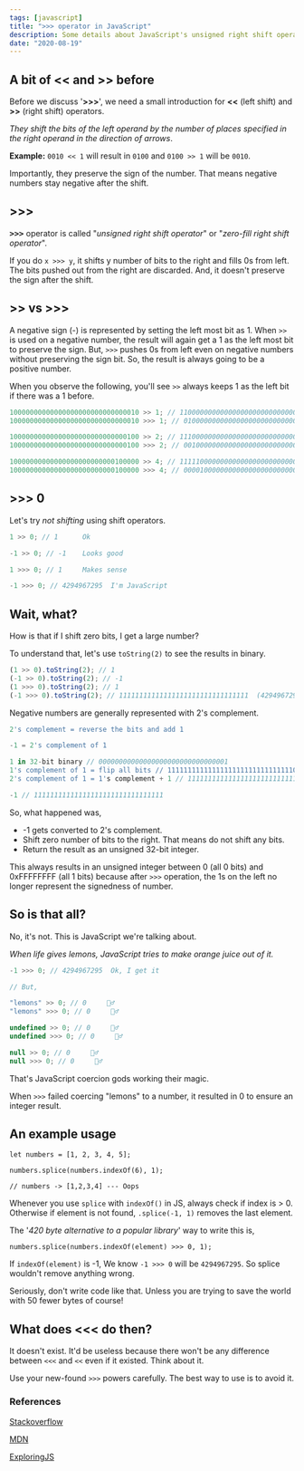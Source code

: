 ```yaml
---
tags: [javascript]
title: ">>> operator in JavaScript"
description: Some details about JavaScript's unsigned right shift operator '>>>' with other bit shift operator information sprinkled on top.
date: "2020-08-19"
---
```


## A bit of << and >> before

Before we discuss '**>>>**', we need a small introduction for **<<** (left shift) and **>>** (right shift) operators.

_They shift the bits of the left operand by the number of places specified in the right operand in the direction of arrows_.

**Example:** `0010 << 1` will result in `0100` and `0100 >> 1` will be `0010`.

Importantly, they preserve the sign of the number. That means negative numbers stay negative after the shift.

## >>>

<kbd>**>>>**</kbd> operator is called "_unsigned right shift operator_" or "_zero-fill right shift operator_".

If you do `x >>> y`, it shifts y number of bits to the right and fills 0s from left. The bits pushed out from the right are discarded. And, it doesn't preserve the sign after the shift.

## >> vs >>>

A negative sign (-) is represented by setting the left most bit as 1. When `>>` is used on a negative number, the result will again get a 1 as the left most bit to preserve the sign. But, `>>>` pushes 0s from left even on negative numbers without preserving the sign bit. So, the result is always going to be a positive number.

When you observe the following, you'll see `>>` always keeps 1 as the left bit if there was a 1 before.

```js
10000000000000000000000000000010 >> 1; // 11000000000000000000000000000001
10000000000000000000000000000010 >>> 1; // 01000000000000000000000000000001

10000000000000000000000000000100 >> 2; // 11100000000000000000000000000001
10000000000000000000000000000100 >>> 2; // 00100000000000000000000000000001

10000000000000000000000000100000 >> 4; // 11111000000000000000000000000010
10000000000000000000000000100000 >>> 4; // 00001000000000000000000000000010
```

## >>> 0

Let's try _not shifting_ using shift operators.

```js
1 >> 0; // 1      Ok

-1 >> 0; // -1    Looks good

1 >>> 0; // 1     Makes sense

-1 >>> 0; // 4294967295  I'm JavaScript
```

## Wait, what?

How is that if I shift zero bits, I get a large number?

To understand that, let's use `toString(2)` to see the results in binary.

```js
(1 >> 0).toString(2); // 1
(-1 >> 0).toString(2); // -1
(1 >>> 0).toString(2); // 1
(-1 >>> 0).toString(2); // 11111111111111111111111111111111  (4294967295 in decimal)
```

Negative numbers are generally represented with 2's complement.

```js
2's complement = reverse the bits and add 1

-1 = 2's complement of 1

1 in 32-bit binary // 00000000000000000000000000000001
1's complement of 1 = flip all bits // 11111111111111111111111111111110
2's complement of 1 = 1's complement + 1 // 11111111111111111111111111111110 + 1

-1 // 11111111111111111111111111111111
```

So, what happened was,

- -1 gets converted to 2's complement.
- Shift zero number of bits to the right. That means do not shift any bits.
- Return the result as an unsigned 32-bit integer.

This always results in an unsigned integer between 0 (all 0 bits) and 0xFFFFFFFF (all 1 bits) because after `>>>` operation, the 1s on the left no longer represent the signedness of number.

## So is that all?

No, it's not. This is JavaScript we're talking about.

_When life gives lemons, JavaScript tries to make orange juice out of it._

```js
-1 >>> 0; // 4294967295  Ok, I get it

// But,

"lemons" >> 0; // 0     🤷‍♂️
"lemons" >>> 0; // 0     🤷‍♂️

undefined >> 0; // 0     🤷‍♂️
undefined >>> 0; // 0     🤷‍♂️

null >> 0; // 0     🤷‍♂️
null >>> 0; // 0     🤷‍♂️
```

That's JavaScript coercion gods working their magic.

When `>>>` failed coercing "lemons" to a number, it resulted in 0 to ensure an integer result.

## An example usage

```tsx
let numbers = [1, 2, 3, 4, 5];

numbers.splice(numbers.indexOf(6), 1);

// numbers -> [1,2,3,4] --- Oops
```

Whenever you use `splice` with `indexOf()` in JS, always check if index is > 0. Otherwise if element is not found, `.splice(-1, 1)` removes the last element.

The '_420 byte alternative to a popular library_' way to write this is,

```tsx
numbers.splice(numbers.indexOf(element) >>> 0, 1);
```

If `indexOf(element)` is -1, We know `-1 >>> 0` will be `4294967295`. So splice wouldn't remove anything wrong.

Seriously, don't write code like that. Unless you are trying to save the world with 50 fewer bytes of course!

## What does <<< do then?

It doesn't exist. It'd be useless because there won't be any difference between `<<<` and `<<` even if it existed. Think about it.

Use your new-found `>>>` powers carefully. The best way to use is to avoid it.

### References

[Stackoverflow](https://stackoverflow.com/questions/1822350/what-is-the-javascript-operator-and-how-do-you-use-it)

[MDN](https://developer.mozilla.org/en-US/docs/Web/JavaScript/Reference/Operators/Unsigned_right_shift)

[ExploringJS](https://exploringjs.com/impatient-js/ch_numbers.html#bitwise-shift-operators)
